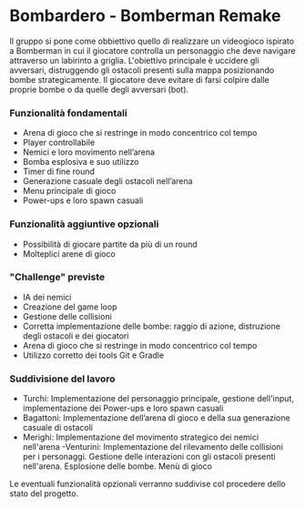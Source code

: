 # Bombardero - Bomberman Remake

Il gruppo si pone come obbiettivo quello di realizzare un videogioco ispirato a Bomberman in cui il giocatore controlla un personaggio che deve navigare attraverso un labirinto a griglia. L'obiettivo principale è uccidere gli avversari, distruggendo gli ostacoli presenti sulla mappa posizionando bombe strategicamente. Il giocatore deve evitare di farsi colpire dalle proprie bombe o da quelle degli avversari (bot). 


### Funzionalità fondamentali

- Arena di gioco che si restringe in modo concentrico col tempo
- Player controllabile
- Nemici e loro movimento nell’arena
- Bomba esplosiva e suo utilizzo
- Timer di fine round
- Generazione casuale degli ostacoli nell’arena
- Menu principale di gioco
- Power-ups e loro spawn casuali

### Funzionalità aggiuntive opzionali 
- Possibilità di giocare partite da più di un round
- Molteplici arene di gioco

### "Challenge" previste
- IA dei nemici
- Creazione del game loop
- Gestione delle collisioni
- Corretta implementazione delle bombe: raggio di azione, distruzione degli ostacoli e dei giocatori
- Arena di gioco che si restringe in modo concentrico col tempo
- Utilizzo corretto dei tools Git e Gradle 

### Suddivisione del lavoro
- Turchi: Implementazione del personaggio principale, gestione dell'input, implementazione dei Power-ups e loro spawn casuali
- Bagattoni: Implementazione dell’arena di gioco e della sua generazione casuale di ostacoli
- Merighi: Implementazione del movimento strategico dei nemici nell'arena
-Venturini: Implementazione del rilevamento delle collisioni per i personaggi. Gestione delle interazioni con gli ostacoli presenti nell'arena. Esplosione delle bombe. Menù di gioco

Le eventuali funzionalità opzionali verranno suddivise col procedere dello stato del progetto.